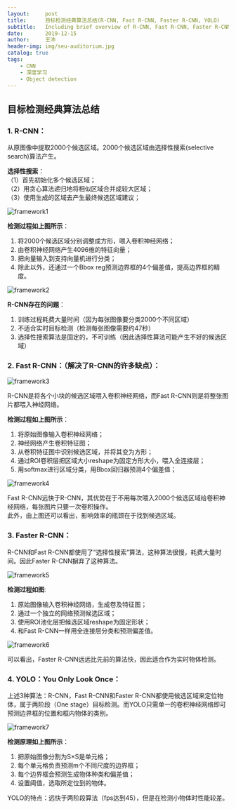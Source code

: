 ```yaml
---
layout:     post
title:      目标检测经典算法总结(R-CNN, Fast R-CNN, Faster R-CNN, YOLO)
subtitle:   Including brief overview of R-CNN, Fast R-CNN, Faster R-CNN and YOLO.
date:       2019-12-15
author:     王沛
header-img: img/seu-auditorium.jpg
catalog: true
tags:
    - CNN
    - 深度学习
    - Object detection
---
```


## 目标检测经典算法总结 


### 1.	R-CNN： 

  从原图像中提取2000个候选区域。2000个候选区域由选择性搜索(selective search)算法产生。

  **选择性搜索**：  
  （1）首先初始化多个候选区域；  
  （2）用贪心算法递归地将相似区域合并成较大区域；  
  （3）使用生成的区域去产生最终候选区域建议；  

  ![framework1](/img/post8-pic1.png)   

  **检测过程如上图所示**：  
  1.	将2000个候选区域分别调整成方形，喂入卷积神经网络；  
  2.	由卷积神经网络产生4096维的特征向量；  
  3.	把向量输入到支持向量机进行分类；  
  4.	除此以外，还通过一个Bbox reg预测边界框的4个偏差值，提高边界框的精度。  

  ![framework2](/img/post8-pic2.png)   

  **R-CNN存在的问题**：
  1.	训练过程耗费大量时间（因为每张图像要分类2000个不同区域）  
  2.	不适合实时目标检测（检测每张图像需要约47秒）  
  3.	选择性搜索算法是固定的，不可训练（因此选择性算法可能产生不好的候选区域）  


### 2.	Fast R-CNN：（解决了R-CNN的许多缺点）：  

  ![framework3](/img/post8-pic3.png)  

  R-CNN是将各个小块的候选区域喂入卷积神经网络，而Fast R-CNN则是将整张图片都喂入神经网络。  

  **检测过程如上图所示**：  
  1.	将原始图像输入卷积神经网络；  
  2.	神经网络产生卷积特征图；  
  3.	从卷积特征图中识别候选区域，并将其变为方形；  
  4.	通过ROI卷积层把区域大小reshape为固定方形大小，喂入全连接层；  
  5.	用softmax进行区域分类，用Bbox回归器预测4个偏差值；  

 ![framework4](/img/post8-pic4.png)  

Fast R-CNN远快于R-CNN，其优势在于不用每次喂入2000个候选区域给卷积神经网络，每张图片只要一次卷积操作。  
此外，由上图还可以看出，影响效率的瓶颈在于找到候选区域。  


### 3. Faster R-CNN：  

R-CNN和Fast R-CNN都使用了“选择性搜索”算法，这种算法很慢，耗费大量时间。因此Faster R-CNN摒弃了这种算法。  

 ![framework5](/img/post8-pic5.png)  

  **检测过程如图**:  
  1.	原始图像输入卷积神经网络，生成卷及特征图；  
  2.	通过一个独立的网络预测候选区域；  
  3.	使用ROI池化层把候选区域reshape为固定形状；  
  4.	和Fast R-CNN一样用全连接层分类和预测偏差值。  

 ![framework6](/img/post8-pic6.png)  

可以看出，Faster R-CNN远远比先前的算法快，因此适合作为实时物体检测。  


### 4. YOLO：You Only Look Once：  

上述3种算法：R-CNN，Fast R-CNN和Faster R-CNN都使用候选区域来定位物体，属于两阶段（One stage）目标检测。而YOLO只需单一的卷积神经网络即可预测边界框的位置和框内物体的类别。  

 ![framework7](/img/post8-pic7.png)  

 **检测原理如上图所示**：  
1.	把原始图像分割为S×S是单元格；  
2.	每个单元格负责预测m个不同尺度的边界框；  
3.	每个边界框会预测生成物体种类和偏差值；  
4.	设置阈值，选取所定位到的物体。  

YOLO的特点：远快于两阶段算法（fps达到45），但是在检测小物体时性能较差。  
